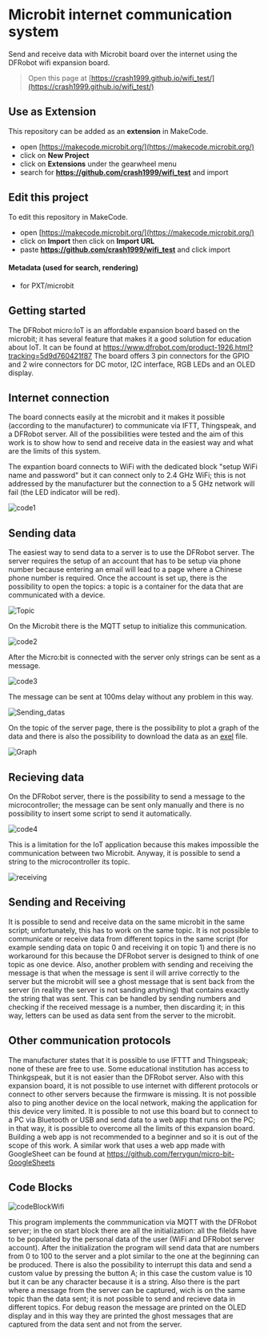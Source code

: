 
# Microbit internet communication system

Send and receive data with Microbit board over the internet using the DFRobot wifi expansion board. 


> Open this page at [https://crash1999.github.io/wifi_test/](https://crash1999.github.io/wifi_test/)

## Use as Extension

This repository can be added as an **extension** in MakeCode.

* open [https://makecode.microbit.org/](https://makecode.microbit.org/)
* click on **New Project**
* click on **Extensions** under the gearwheel menu
* search for **https://github.com/crash1999/wifi_test** and import

## Edit this project

To edit this repository in MakeCode.

* open [https://makecode.microbit.org/](https://makecode.microbit.org/)
* click on **Import** then click on **Import URL**
* paste **https://github.com/crash1999/wifi_test** and click import

#### Metadata (used for search, rendering)

* for PXT/microbit
<script src="https://makecode.com/gh-pages-embed.js"></script><script>makeCodeRender("{{ site.makecode.home_url }}", "{{ site.github.owner_name }}/{{ site.github.repository_name }}");</script>


## Getting started

The DFRobot micro:IoT is an affordable expansion board based on the microbit; it has several feature that makes it a good solution for education about IoT. It can be found at https://www.dfrobot.com/product-1926.html?tracking=5d9d760421f87
The board offers 3 pin connectors for the GPIO and 2 wire connectors for DC motor, I2C interface, RGB LEDs and an OLED display. 

## Internet connection

The board connects easily at the microbit and it makes it possible (according to the manufacturer) to communicate via IFTT, Thingspeak, and a DFRobot server. All of the possibilities were tested and the aim of this work is to show how to send and receive data in the easiest way and what are the limits of this system. 

The expantion board connects to WiFi with the dedicated block "setup WiFi name and password" but it can connect only to 2.4 GHz WiFi; this is not addressed by the manufacturer but the connection to a 5 GHz network will fail (the LED indicator will be red). 

![code1](image/Codeblock/ConnectWiFi.jpeg)

## Sending data

The easiest way to send data to a server is to use the DFRobot server. The server requires the setup of an account that has to be setup via phone number because entering an email will lead to a page where a Chinese phone number is required. Once the account is set up, there is the possibility to open the topics: a topic is a container for the data that are communicated with a device. 

![Topic](image/DFrobot/project%20dadtas.png)

On the Microbit there is the MQTT setup to initialize this communication.

![code2](image/Codeblock/MQTT.jpeg)

After the Micro:bit is connected with the server only strings can be sent as a message.

![code3](image/Codeblock/Sending.jpeg)

The message can be sent at 100ms delay without any problem in this way.

![Sending_datas](image/DFrobot/Historic%20of%20the%20datas.png)

On the topic of the server page, there is the possibility to plot a graph of the data and there is also the possibility to download the data as an [exel](https://github.com/crash1999/wifi_test/blob/master/Easy%20IOT%20Micro_bit%20Date%202024_06_17%2015_00%202024_06_18%2016_00%20Key%20undefined.xlsx) file. 

![Graph](image/DFrobot/Graph%20of%20incoming%20datas.png)

## Recieving data

On the DFRobot server, there is the possibility to send a message to the microcontroller; the message can be sent only manually and there is no possibility to insert some script to send it automatically. 

![code4](image/Codeblock/Write%20recieved%20message.jpeg)

This is a limitation for the IoT application because this makes impossible the communication between two Microbit. 
Anyway, it is possible to send a string to the microcontroller its topic. 

![receiving](image/DFrobot/sending_datas.png)

## Sending and Receiving

It is possible to send and receive data on the same microbit in the same script; unfortunately, this has to work on the same topic. It is not possible to communicate or receive data from different topics in the same script (for example sending data on topic 0 and receiving it on topic 1) and there is no workaround for this because the DFRobot server is designed to think of one topic as one device. 
Also, another problem with sending and receiving the message is that when the message is sent il will arrive correctly to the server but the microbit will see a ghost message that is sent back from the server (in reality the server is not sanding anything) that contains exactly the string that was sent. This can be handled by sending numbers and checking if the received message is a number, then discarding it; in this way, letters can be used as data sent from the server to the microbit. 

## Other communication protocols

The manufacturer states that it is possible to use IFTTT and Thingspeak; none of these are free to use. Some educational institution has access to Thinkgspeak, but it is not easier than the DFRobot server. Also with this expansion board, it is not possible to use internet with different protocols or connect to other servers because the firmware is missing. It is not possible also to ping another device on the local network, making the application for this device very limited. It is possible to not use this board but to connect to a PC via Bluetooth or USB and send data to a web app that runs on the PC; in that way, it is possible to overcome all the limits of this expansion board. Building a web app is not recommended to a beginner and so it is out of the scope of this work. A similar work that uses a web app made with GoogleSheet can be found at https://github.com/ferrygun/micro-bit-GoogleSheets

## Code Blocks

![codeBlockWifi](image/Codeblock/BLock.jpg)

This program implements the commmunication via MQTT with the DFRobot server; in the on start block there are all the initialization: all the filelds have to be populated by the personal data of the user (WiFi and DFRobot server account). After the initialization the program will send data that are numbers from 0 to 100 to the server and a plot similar to the one at the beginning can be produced. There is also the possibility to interrupt this data and send a custom value by pressing the button A; in this case the custom value is 10 but it can be any character because it is a string. Also there is the part where a message from the server can be captured, wich is on the same topic than the data sent; it is not possible to send and recieve data in different topics. For debug reason the message are printed on the OLED display and in this way they are printed the ghost messages that are captured from the data sent and not from the server. 

